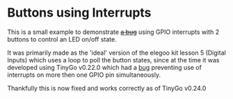 # Buttons using Interrupts #

This is a small example to demonstrate ~~[a bug](https://github.com/tinygo-org/tinygo/issues/2720)~~ 
using GPIO interrupts with 2 buttons to control an LED on/off state.

It was primarily made as the 'ideal' version of the elegoo kit lesson 5 (Digital Inputs) which uses
a loop to poll the button states, since at the time it was developed using TinyGo v0.22.0 which had
a [bug](https://github.com/tinygo-org/tinygo/issues/2720) preventing use of interrupts on more then one
GPIO pin simultaneously.

Thankfully this is now fixed and works correctly as of TinyGo v0.24.0
